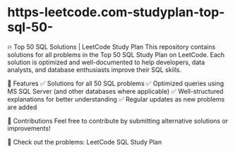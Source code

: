 # https-leetcode.com-studyplan-top-sql-50-
🔥 Top 50 SQL Solutions | LeetCode Study Plan
This repository contains solutions for all problems in the Top 50 SQL Study Plan on LeetCode. Each solution is optimized and well-documented to help developers, data analysts, and database enthusiasts improve their SQL skills.

📌 Features
✅ Solutions for all 50 SQL problems
✅ Optimized queries using MS SQL Server (and other databases where applicable)
✅ Well-structured explanations for better understanding
✅ Regular updates as new problems are added

🚀 Contributions
Feel free to contribute by submitting alternative solutions or improvements!

🔗 Check out the problems: LeetCode SQL Study Plan
